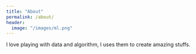 ```yaml
---
title: "About"
permalink: /about/
header:
  image: "/images/ml.png"
---
```

I love playing with data and algorithm, I uses them to create amazing stuffs.